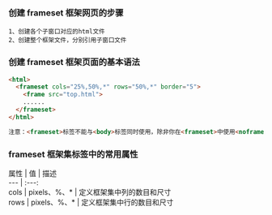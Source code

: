 ### 创建 frameset 框架网页的步骤
```
1、创建各个子窗口对应的html文件
2、创建整个框架文件，分别引用子窗口文件
```
### 创建 frameset 框架页面的基本语法
```html
<html>
  <frameset cols="25%,50%,*" rows="50%,*" border="5">
    <frame src="top.html">
    ......
  </frameset>
</html>
```
```html
注意：<frameset>标签不能与<body>标签同时使用，除非你在<frameset>中使用<noframes>标签
```
### frameset 框架集标签中的常用属性
属性 | 值 | 描述  
--- | :---:  
cols | pixels、%、* | 定义框架集中列的数目和尺寸  
rows | pixels、%、* | 定义框架集中行的数目和尺寸